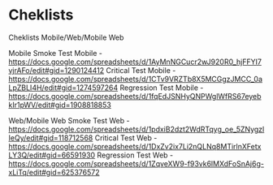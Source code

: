 # Cheklists
Cheklists Mobile/Web/Mobile Web

Mobile
Smoke Test Mobile - https://docs.google.com/spreadsheets/d/1AyMnNGCucr2wJ920R0_hjFFYI7vjrAFo/edit#gid=1290124412
Critical Test Mobile - https://docs.google.com/spreadsheets/d/1CTv9VRZTb8X5MCGgzJMCC_0aLpZBLI4H/edit#gid=1274597264
Regression Test Mobile - https://docs.google.com/spreadsheets/d/1fqEdJSNHyQNPWglWfRS67eyebkIr1pWV/edit#gid=1908818853

Web/Mobile Web
Smoke Test Web - https://docs.google.com/spreadsheets/d/1pdxiB2dzt2WdRTqyg_oe_5ZNygzlIeQy/edit#gid=118712568
Critical Test Web - https://docs.google.com/spreadsheets/d/1DxZv2ix7Li2nQLNq8MTirlnXFetxLY3Q/edit#gid=66591930
Regression Test Web - https://docs.google.com/spreadsheets/d/1ZqveXW9-f93vk6lMXdFoSnAj6g-xLiTq/edit#gid=625376572
